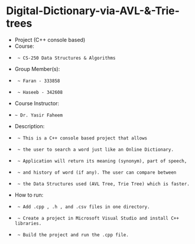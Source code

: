  # Digital-Dictionary-via-AVL-&-Trie-trees
 * Project (C++ console based)
 * Course:
 *      ~ CS-250 Data Structures & Algorithms
 * Group Member(s):
 *      ~ Faran - 333858
 *      ~ Haseeb - 342608
 * Course Instructor:
 *     ~ Dr. Yasir Faheem
 * Description:
 *      ~ This is a C++ console based project that allows
 *      ~ the user to search a word just like an Online Dictionary.
 *      ~ Application will return its meaning (synonym), part of speech,
 *      ~ and history of word (if any). The user can compare between
 *      ~ the Data Structures used (AVL Tree, Trie Tree) which is faster.
 * How to run:
 *      ~ Add .cpp , .h , and .csv files in one directory.
 *      ~ Create a project in Microsoft Visual Studio and install C++ libraries.
 *      ~ Build the project and run the .cpp file.
